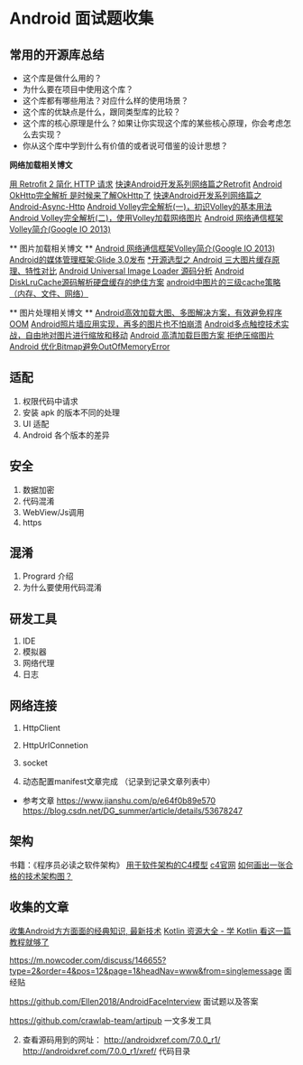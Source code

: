 # Android 面试题收集

## 常用的开源库总结
* 这个库是做什么用的？
* 为什么要在项目中使用这个库？
* 这个库都有哪些用法？对应什么样的使用场景？
* 这个库的优缺点是什么，跟同类型库的比较？
* 这个库的核心原理是什么？如果让你实现这个库的某些核心原理，你会考虑怎么去实现？
* 你从这个库中学到什么有价值的或者说可借鉴的设计思想？

**网络加载相关博文**

[用 Retrofit 2 简化 HTTP 请求](https://realm.io/cn/news/droidcon-jake-wharton-simple-http-retrofit-2/)
[快速Android开发系列网络篇之Retrofit](http://www.cnblogs.com/angeldevil/p/3757335.html)
[Android OkHttp完全解析 是时候来了解OkHttp了](http://blog.csdn.net/lmj623565791/article/details/47911083)
[快速Android开发系列网络篇之Android-Async-Http](http://www.cnblogs.com/angeldevil/p/3729808.html)
[Android Volley完全解析(一)，初识Volley的基本用法](http://blog.csdn.net/guolin_blog/article/details/17482095)
[Android Volley完全解析(二)，使用Volley加载网络图片](http://blog.csdn.net/guolin_blog/article/details/17482165)
[Android 网络通信框架Volley简介(Google IO 2013)](http://blog.csdn.net/t12x3456/article/details/9221611)

** 图片加载相关博文 **
[Android 网络通信框架Volley简介(Google IO 2013)](http://www.jcodecraeer.com/a/anzhuokaifa/androidkaifa/2014/0731/1639.html)
[Android的媒体管理框架:Glide 3.0发布](http://www.infoq.com/cn/news/2014/09/android-glide?utm_source=tuicool&utm_medium=referral)
[*开源选型之 Android 三大图片缓存原理、特性对比](http://mp.weixin.qq.com/s?__biz=MzAxNjI3MDkzOQ==&mid=400056342&idx=1&sn=894325d70f16a28bfe8d6a4da31ec304&scene=2&srcid=10210byVbMGLHg7vXUJLgHaR&from=timeline&isappinstalled=0#rd)
[Android Universal Image Loader 源码分析](http://a.codekk.com/blogs/detail/54cfab086c4761e5001b2540)
[Android DiskLruCache源码解析硬盘缓存的绝佳方案](http://blog.csdn.net/lmj623565791/article/details/47251585)
[android中图片的三级cache策略（内存、文件、网络）](http://blog.csdn.net/singwhatiwanna/article/details/9054001)

** 图片处理相关博文 **
[Android高效加载大图、多图解决方案，有效避免程序OOM](http://blog.csdn.net/guolin_blog/article/details/9316683)
[Android照片墙应用实现，再多的图片也不怕崩溃](http://blog.csdn.net/guolin_blog/article/details/9526203)
[Android多点触控技术实战，自由地对图片进行缩放和移动](http://blog.csdn.net/guolin_blog/article/details/11100327)
[Android 高清加载巨图方案 拒绝压缩图片](http://blog.csdn.net/lmj623565791/article/details/49300989)
[Android 优化Bitmap避免OutOfMemoryError](http://chjmars.iteye.com/blog/1157137)

## 适配
1. 权限代码中请求
2. 安装 apk 的版本不同的处理
3. UI 适配
4. Android 各个版本的差异

## 安全
1. 数据加密
2. 代码混淆
3. WebView/Js调用
4. https

## 混淆
1. Progrard 介绍
2. 为什么要使用代码混淆

## 研发工具
1. IDE
2. 模拟器
3. 网络代理
4. 日志

## 网络连接
1. HttpClient
2. HttpUrlConnetion
3. socket

4. 动态配置manifest文章完成 （记录到记录文章列表中）
* 参考文章 https://www.jianshu.com/p/e64f0b89e570  https://blog.csdn.net/DG_summer/article/details/53678247

## 架构
书籍：《程序员必读之软件架构》
[用于软件架构的C4模型](https://www.infoq.cn/article/C4-architecture-model)
[c4官网](https://c4model.com/)
[如何画出一张合格的技术架构图？](https://mp.weixin.qq.com/s/1hPZacqJuUeElyHiMxa9rw)


## 收集的文章
[收集Android方方面面的经典知识, 最新技术](https://github.com/itheima1/Android#%E5%A4%9A%E5%AA%92%E4%BD%93%E7%BC%96%E7%A8%8B)
[Kotlin 资源大全 - 学 Kotlin 看这一篇教程就够了](https://juejin.im/post/591dd9f544d904006c9fbb96?tdsourcetag=s_pctim_aiomsg)

https://m.nowcoder.com/discuss/146655?type=2&order=4&pos=12&page=1&headNav=www&from=singlemessage 面经贴

https://github.com/Ellen2018/AndroidFaceInterview 面试题以及答案

https://github.com/crawlab-team/artipub 一文多发工具

2. 查看源码用到的网址：
http://androidxref.com/7.0.0_r1/
http://androidxref.com/7.0.0_r1/xref/ 代码目录